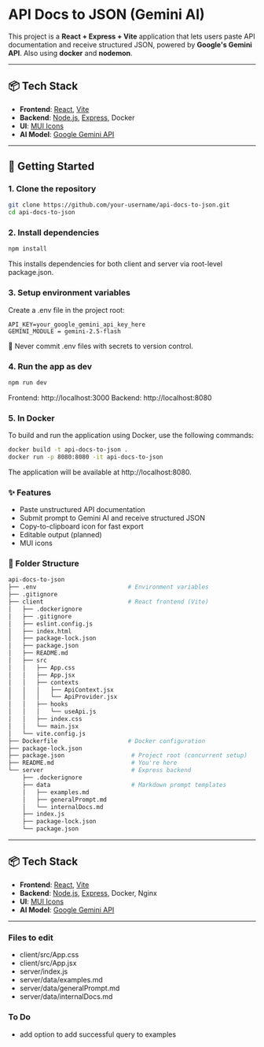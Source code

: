 # API Docs to JSON (Gemini AI)

This project is a **React + Express + Vite** application that lets users paste API documentation and receive structured JSON, powered by **Google's Gemini API**. Also using **docker** and **nodemon**.

---

## 📦 Tech Stack

- **Frontend**: [React](https://react.dev/), [Vite](https://vitejs.dev/)
- **Backend**: [Node.js](https://nodejs.org/), [Express](https://expressjs.com/), Docker
- **UI**: [MUI Icons](https://mui.com/material-ui/material-icons/)
- **AI Model**: [Google Gemini API](https://ai.google.dev/)

---

## 🚀 Getting Started

### 1. Clone the repository

```bash
git clone https://github.com/your-username/api-docs-to-json.git
cd api-docs-to-json
```

### 2. Install dependencies
```bash
npm install
```
This installs dependencies for both client and server via root-level package.json.

### 3. Setup environment variables

Create a .env file in the project root:

```
API_KEY=your_google_gemini_api_key_here
GEMINI_MODULE = gemini-2.5-flash
```
🔐 Never commit .env files with secrets to version control.

### 4. Run the app as dev
``` bash
npm run dev
```
Frontend: http://localhost:3000
Backend: http://localhost:8080

### 5. In Docker
To build and run the application using Docker, use the following commands:
```bash
docker build -t api-docs-to-json .
docker run -p 8080:8080 -it api-docs-to-json
```
The application will be available at http://localhost:8080.

### ✨ Features
- Paste unstructured API documentation
- Submit prompt to Gemini AI and receive structured JSON
- Copy-to-clipboard icon for fast export
- Editable output (planned)
- MUI icons

### 📁 Folder Structure
``` bash
api-docs-to-json
├── .env                          # Environment variables
├── .gitignore
├── client                        # React frontend (Vite)
│   ├── .dockerignore
│   ├── .gitignore
│   ├── eslint.config.js
│   ├── index.html
│   ├── package-lock.json
│   ├── package.json
│   ├── README.md
│   ├── src
│   │   ├── App.css
│   │   ├── App.jsx
│   │   ├── contexts
│   │   │   ├── ApiContext.jsx
│   │   │   └── ApiProvider.jsx
│   │   ├── hooks
│   │   │   └── useApi.js
│   │   ├── index.css
│   │   └── main.jsx
│   └── vite.config.js
├── Dockerfile                    # Docker configuration
├── package-lock.json
├── package.json                   # Project root (concurrent setup)
├── README.md                      # You're here
└── server                         # Express backend
    ├── .dockerignore
    ├── data                       # Markdown prompt templates
    │   ├── examples.md
    │   ├── generalPrompt.md
    │   └── internalDocs.md
    ├── index.js
    ├── package-lock.json
    └── package.json
```

---

## 📦 Tech Stack

- **Frontend**: [React](https://react.dev/), [Vite](https://vitejs.dev/)
- **Backend**: [Node.js](https://nodejs.org/), [Express](https://expressjs.com/), Docker, Nginx
- **UI**: [MUI Icons](https://mui.com/material-ui/material-icons/)
- **AI Model**: [Google Gemini API](https://ai.google.dev/)

---

### Files to edit

- client/src/App.css
- client/src/App.jsx
- server/index.js
- server/data/examples.md
- server/data/generalPrompt.md
- server/data/internalDocs.md

### To Do
- add option to add successful query to examples